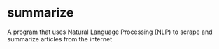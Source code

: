 # summarize
A program that uses Natural Language Processing (NLP) to scrape and summarize articles from the internet
